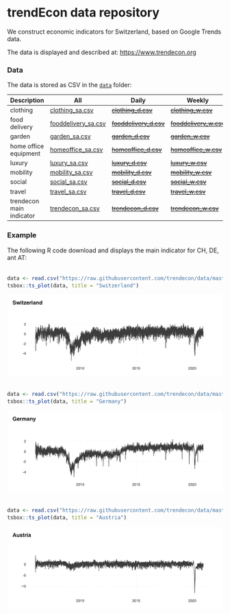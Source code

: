 
<!-- README.md is generated from README.Rmd. Please edit that file -->

# trendEcon data repository

We construct economic indicators for Switzerland, based on Google Trends
data.

The data is displayed and described at: <https://www.trendecon.org>

### Data

The data is stored as CSV in the
[`data`](https://github.com/trendecon/data/tree/master/data)
folder:

| Description              | All                                                                                                        | Daily                                                                                                        | Weekly                                                                                                       | Monthly                                                                                                      |
| ------------------------ | ---------------------------------------------------------------------------------------------------------- | ------------------------------------------------------------------------------------------------------------ | ------------------------------------------------------------------------------------------------------------ | ------------------------------------------------------------------------------------------------------------ |
| clothing                 | [clothing\_sa.csv](https://raw.githubusercontent.com/trendecon/data/master/raw/ch/clothing_sa.csv)         | ~~[clothing\_d.csv](https://raw.githubusercontent.com/trendecon/data/master/raw/ch/clothing_d.csv)~~         | ~~[clothing\_w.csv](https://raw.githubusercontent.com/trendecon/data/master/raw/ch/clothing_w.csv)~~         | ~~[clothing\_m.csv](https://raw.githubusercontent.com/trendecon/data/master/raw/ch/clothing_m.csv)~~         |
| food delivery            | [fooddelivery\_sa.csv](https://raw.githubusercontent.com/trendecon/data/master/raw/ch/fooddelivery_sa.csv) | ~~[fooddelivery\_d.csv](https://raw.githubusercontent.com/trendecon/data/master/raw/ch/fooddelivery_d.csv)~~ | ~~[fooddelivery\_w.csv](https://raw.githubusercontent.com/trendecon/data/master/raw/ch/fooddelivery_w.csv)~~ | ~~[fooddelivery\_m.csv](https://raw.githubusercontent.com/trendecon/data/master/raw/ch/fooddelivery_m.csv)~~ |
| garden                   | [garden\_sa.csv](https://raw.githubusercontent.com/trendecon/data/master/raw/ch/garden_sa.csv)             | ~~[garden\_d.csv](https://raw.githubusercontent.com/trendecon/data/master/raw/ch/garden_d.csv)~~             | ~~[garden\_w.csv](https://raw.githubusercontent.com/trendecon/data/master/raw/ch/garden_w.csv)~~             | ~~[garden\_m.csv](https://raw.githubusercontent.com/trendecon/data/master/raw/ch/garden_m.csv)~~             |
| home office equipment    | [homeoffice\_sa.csv](https://raw.githubusercontent.com/trendecon/data/master/raw/ch/homeoffice_sa.csv)     | ~~[homeoffice\_d.csv](https://raw.githubusercontent.com/trendecon/data/master/raw/ch/homeoffice_d.csv)~~     | ~~[homeoffice\_w.csv](https://raw.githubusercontent.com/trendecon/data/master/raw/ch/homeoffice_w.csv)~~     | ~~[homeoffice\_m.csv](https://raw.githubusercontent.com/trendecon/data/master/raw/ch/homeoffice_m.csv)~~     |
| luxury                   | [luxury\_sa.csv](https://raw.githubusercontent.com/trendecon/data/master/raw/ch/luxury_sa.csv)             | ~~[luxury\_d.csv](https://raw.githubusercontent.com/trendecon/data/master/raw/ch/luxury_d.csv)~~             | ~~[luxury\_w.csv](https://raw.githubusercontent.com/trendecon/data/master/raw/ch/luxury_w.csv)~~             | ~~[luxury\_m.csv](https://raw.githubusercontent.com/trendecon/data/master/raw/ch/luxury_m.csv)~~             |
| mobility                 | [mobility\_sa.csv](https://raw.githubusercontent.com/trendecon/data/master/raw/ch/mobility_sa.csv)         | ~~[mobility\_d.csv](https://raw.githubusercontent.com/trendecon/data/master/raw/ch/mobility_d.csv)~~         | ~~[mobility\_w.csv](https://raw.githubusercontent.com/trendecon/data/master/raw/ch/mobility_w.csv)~~         | ~~[mobility\_m.csv](https://raw.githubusercontent.com/trendecon/data/master/raw/ch/mobility_m.csv)~~         |
| social                   | [social\_sa.csv](https://raw.githubusercontent.com/trendecon/data/master/raw/ch/social_sa.csv)             | ~~[social\_d.csv](https://raw.githubusercontent.com/trendecon/data/master/raw/ch/social_d.csv)~~             | ~~[social\_w.csv](https://raw.githubusercontent.com/trendecon/data/master/raw/ch/social_w.csv)~~             | ~~[social\_m.csv](https://raw.githubusercontent.com/trendecon/data/master/raw/ch/social_m.csv)~~             |
| travel                   | [travel\_sa.csv](https://raw.githubusercontent.com/trendecon/data/master/raw/ch/travel_sa.csv)             | ~~[travel\_d.csv](https://raw.githubusercontent.com/trendecon/data/master/raw/ch/travel_d.csv)~~             | ~~[travel\_w.csv](https://raw.githubusercontent.com/trendecon/data/master/raw/ch/travel_w.csv)~~             | ~~[travel\_m.csv](https://raw.githubusercontent.com/trendecon/data/master/raw/ch/travel_m.csv)~~             |
| trendecon main indicator | [trendecon\_sa.csv](https://raw.githubusercontent.com/trendecon/data/master/raw/ch/trendecon_sa.csv)       | ~~[trendecon\_d.csv](https://raw.githubusercontent.com/trendecon/data/master/raw/ch/trendecon_d.csv)~~       | ~~[trendecon\_w.csv](https://raw.githubusercontent.com/trendecon/data/master/raw/ch/trendecon_w.csv)~~       | ~~[trendecon\_m.csv](https://raw.githubusercontent.com/trendecon/data/master/raw/ch/trendecon_m.csv)~~       |

### Example

The following R code download and displays the main indicator for CH,
DE, ant AT:

``` r

data <- read.csv("https://raw.githubusercontent.com/trendecon/data/master/data/ch/trendecon_sa.csv")
tsbox::ts_plot(data, title = "Switzerland")
```

![](README_files/figure-gfm/example-1.png)<!-- -->

``` r

data <- read.csv("https://raw.githubusercontent.com/trendecon/data/master/data/de/trendecon_sa.csv")
tsbox::ts_plot(data, title = "Germany")
```

![](README_files/figure-gfm/example-2.png)<!-- -->

``` r

data <- read.csv("https://raw.githubusercontent.com/trendecon/data/master/data/at/trendecon_sa.csv")
tsbox::ts_plot(data, title = "Austria")
```

![](README_files/figure-gfm/example-3.png)<!-- -->
